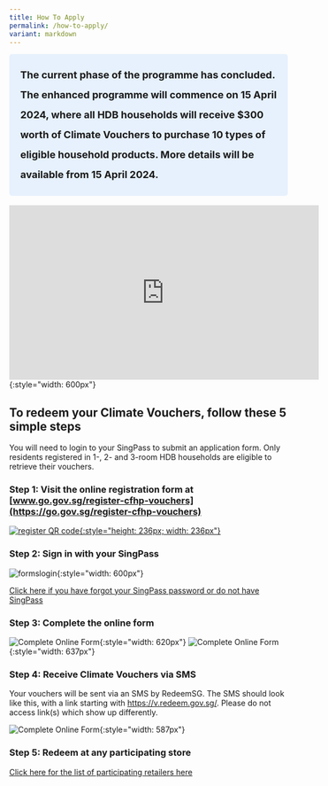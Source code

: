 ```yaml
---
title: How To Apply
permalink: /how-to-apply/
variant: markdown
---
```

  <style> .light-blue-box { background-color: #E6F1FD; padding: 20px; border-radius: 5px; font-weight: bold; font-size: 18px; line-height: 2;} </style>   <div class="light-blue-box"> The current phase of the programme has concluded. The enhanced programme will commence on 15 April 2024, where all HDB households will receive $300 worth of Climate Vouchers to purchase 10 types of eligible household products. More details will be available from 15 April 2024. </div>  

<br>

<iframe width="560" height="315" src="https://www.youtube.com/embed/wZbvUokJTNI" frameborder="0" allow="accelerometer; autoplay; clipboard-write; encrypted-media; gyroscope; picture-in-picture" allowfullscreen=""></iframe> {:style="width: 600px"}

 

## To redeem your Climate Vouchers, follow these 5 simple steps
You will need to login to your SingPass to submit an application form. Only residents registered in 1-, 2- and 3-room HDB households are eligible to retrieve their vouchers.


### Step 1: Visit the online registration form at [www.go.gov.sg/register-cfhp-vouchers](https://go.gov.sg/register-cfhp-vouchers)

[![register QR code](/images/register-qr-svg.svg){:style="height: 236px; width: 236px"}](https://go.gov.sg/register-cfhp-vouchers)

### Step 2: Sign in with your SingPass

![formslogin](/images/step2-formsglogin.jpg){:style="width: 600px"}

[Click here if you have forgot your SingPass password or do not have SingPass](https://www.singpass.gov.sg/)

### Step 3: Complete the online form

![Complete Online Form](/images/step3-completeform.jpg){:style="width: 620px"} ![Complete Online Form](/images/step3-mobileotp.jpg){:style="width: 637px"}

### Step 4: Receive Climate Vouchers via SMS

Your vouchers will be sent via an SMS by RedeemSG. The SMS should look like this, with a link starting with https://v.redeem.gov.sg/. Please do not access link(s) which show up differently.

![Complete Online Form](/images/step4-smsvoucher.jpg){:style="width: 587px"}

### Step 5: Redeem at any participating store

[Click here for the list of participating retailers here](/retailers/list-of-retailers/)